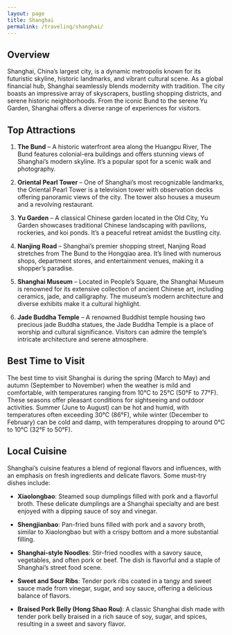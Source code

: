 ```yaml
---
layout: page
title: Shanghai
permalink: /traveling/shanghai/
---
```

<style>
.page-header {
    background-image: url('https://github.com/user-attachments/assets/b67fadf6-2cd2-4281-8938-d4a869b93a57');
    background-size: cover; /* Ensures the image covers the entire header */
    background-position: center; /* Centers the image */
    height: 300px; /* Adjust the height as necessary */
    display: flex;
    align-items: center;
    justify-content: center;
    color: white; /* Adjust text color */
    text-shadow: 2px 2px 4px rgba(0, 0, 0, 0.7); /* Optional shadow for text readability */
}
</style>
## Overview
Shanghai, China’s largest city, is a dynamic metropolis known for its futuristic skyline, historic landmarks, and vibrant cultural scene. As a global financial hub, Shanghai seamlessly blends modernity with tradition. The city boasts an impressive array of skyscrapers, bustling shopping districts, and serene historic neighborhoods. From the iconic Bund to the serene Yu Garden, Shanghai offers a diverse range of experiences for visitors.

## Top Attractions
1. **The Bund** – A historic waterfront area along the Huangpu River, The Bund features colonial-era buildings and offers stunning views of Shanghai’s modern skyline. It’s a popular spot for a scenic walk and photography.

2. **Oriental Pearl Tower** – One of Shanghai’s most recognizable landmarks, the Oriental Pearl Tower is a television tower with observation decks offering panoramic views of the city. The tower also houses a museum and a revolving restaurant.

3. **Yu Garden** – A classical Chinese garden located in the Old City, Yu Garden showcases traditional Chinese landscaping with pavilions, rockeries, and koi ponds. It’s a peaceful retreat amidst the bustling city.

4. **Nanjing Road** – Shanghai’s premier shopping street, Nanjing Road stretches from The Bund to the Hongqiao area. It’s lined with numerous shops, department stores, and entertainment venues, making it a shopper’s paradise.

5. **Shanghai Museum** – Located in People’s Square, the Shanghai Museum is renowned for its extensive collection of ancient Chinese art, including ceramics, jade, and calligraphy. The museum’s modern architecture and diverse exhibits make it a cultural highlight.

6. **Jade Buddha Temple** – A renowned Buddhist temple housing two precious jade Buddha statues, the Jade Buddha Temple is a place of worship and cultural significance. Visitors can admire the temple’s intricate architecture and serene atmosphere.

## Best Time to Visit
The best time to visit Shanghai is during the spring (March to May) and autumn (September to November) when the weather is mild and comfortable, with temperatures ranging from 10°C to 25°C (50°F to 77°F). These seasons offer pleasant conditions for sightseeing and outdoor activities. Summer (June to August) can be hot and humid, with temperatures often exceeding 30°C (86°F), while winter (December to February) can be cold and damp, with temperatures dropping to around 0°C to 10°C (32°F to 50°F).

## Local Cuisine
Shanghai’s cuisine features a blend of regional flavors and influences, with an emphasis on fresh ingredients and delicate flavors. Some must-try dishes include:

- **Xiaolongbao**: Steamed soup dumplings filled with pork and a flavorful broth. These delicate dumplings are a Shanghai specialty and are best enjoyed with a dipping sauce of soy and vinegar.

- **Shengjianbao**: Pan-fried buns filled with pork and a savory broth, similar to Xiaolongbao but with a crispy bottom and a more substantial filling.

- **Shanghai-style Noodles**: Stir-fried noodles with a savory sauce, vegetables, and often pork or beef. The dish is flavorful and a staple of Shanghai’s street food scene.

- **Sweet and Sour Ribs**: Tender pork ribs coated in a tangy and sweet sauce made from vinegar, sugar, and soy sauce, offering a delicious balance of flavors.

- **Braised Pork Belly (Hong Shao Rou)**: A classic Shanghai dish made with tender pork belly braised in a rich sauce of soy, sugar, and spices, resulting in a sweet and savory flavor.

